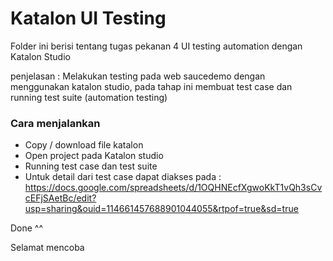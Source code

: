 # Katalon UI Testing
Folder ini berisi tentang tugas pekanan 4 UI testing automation dengan Katalon Studio

penjelasan : 
Melakukan testing pada web saucedemo dengan menggunakan katalon studio, pada tahap ini membuat test case dan running test suite (automation testing)

### Cara menjalankan 
- Copy / download file katalon
- Open project pada Katalon studio
- Running test case dan test suite
- Untuk detail dari test case dapat diakses pada : 
https://docs.google.com/spreadsheets/d/1OQHNEcfXgwoKkT1vQh3sCvcEFjSAetBc/edit?usp=sharing&ouid=114661457688901044055&rtpof=true&sd=true

Done ^^

Selamat mencoba

  
